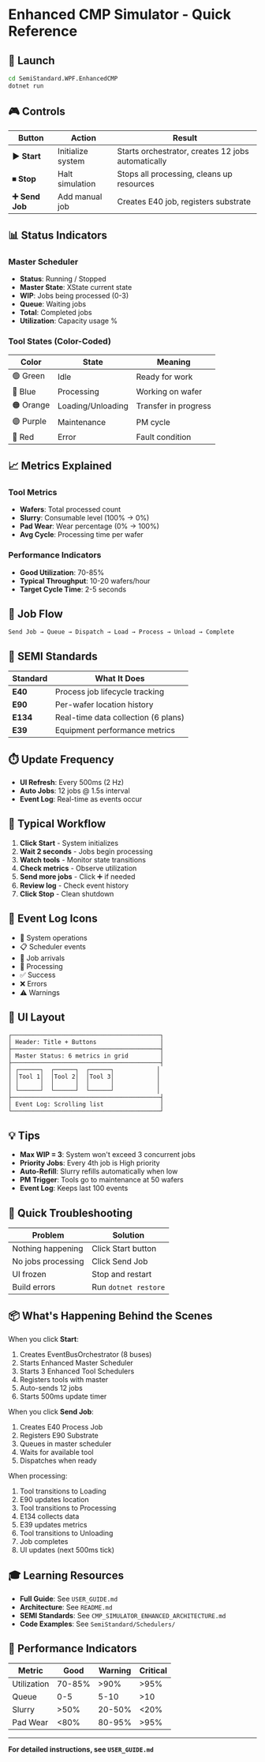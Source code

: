 # Enhanced CMP Simulator - Quick Reference

## 🚀 Launch

```bash
cd SemiStandard.WPF.EnhancedCMP
dotnet run
```

## 🎮 Controls

| Button | Action | Result |
|--------|--------|--------|
| **▶ Start** | Initialize system | Starts orchestrator, creates 12 jobs automatically |
| **⏹ Stop** | Halt simulation | Stops all processing, cleans up resources |
| **➕ Send Job** | Add manual job | Creates E40 job, registers substrate |

## 📊 Status Indicators

### Master Scheduler
- **Status**: Running / Stopped
- **Master State**: XState current state
- **WIP**: Jobs being processed (0-3)
- **Queue**: Waiting jobs
- **Total**: Completed jobs
- **Utilization**: Capacity usage %

### Tool States (Color-Coded)

| Color | State | Meaning |
|-------|-------|---------|
| 🟢 Green | Idle | Ready for work |
| 🔵 Blue | Processing | Working on wafer |
| 🟠 Orange | Loading/Unloading | Transfer in progress |
| 🟣 Purple | Maintenance | PM cycle |
| 🔴 Red | Error | Fault condition |

## 📈 Metrics Explained

### Tool Metrics
- **Wafers**: Total processed count
- **Slurry**: Consumable level (100% → 0%)
- **Pad Wear**: Wear percentage (0% → 100%)
- **Avg Cycle**: Processing time per wafer

### Performance Indicators
- **Good Utilization**: 70-85%
- **Typical Throughput**: 10-20 wafers/hour
- **Target Cycle Time**: 2-5 seconds

## 🔄 Job Flow

```
Send Job → Queue → Dispatch → Load → Process → Unload → Complete
```

## 🎯 SEMI Standards

| Standard | What It Does |
|----------|--------------|
| **E40** | Process job lifecycle tracking |
| **E90** | Per-wafer location history |
| **E134** | Real-time data collection (6 plans) |
| **E39** | Equipment performance metrics |

## ⏱️ Update Frequency

- **UI Refresh**: Every 500ms (2 Hz)
- **Auto Jobs**: 12 jobs @ 1.5s interval
- **Event Log**: Real-time as events occur

## 🔧 Typical Workflow

1. **Click Start** - System initializes
2. **Wait 2 seconds** - Jobs begin processing
3. **Watch tools** - Monitor state transitions
4. **Check metrics** - Observe utilization
5. **Send more jobs** - Click ➕ if needed
6. **Review log** - Check event history
7. **Click Stop** - Clean shutdown

## 📝 Event Log Icons

- 🔧 System operations
- 📋 Scheduler events
- 📨 Job arrivals
- 💎 Processing
- ✅ Success
- ❌ Errors
- ⚠️ Warnings

## 🎨 UI Layout

```
┌──────────────────────────────────────────┐
│ Header: Title + Buttons                  │
├──────────────────────────────────────────┤
│ Master Status: 6 metrics in grid         │
├──────────────────────────────────────────┤
│ ┌──────┐  ┌──────┐  ┌──────┐            │
│ │Tool 1│  │Tool 2│  │Tool 3│            │
│ │      │  │      │  │      │            │
│ └──────┘  └──────┘  └──────┘            │
├──────────────────────────────────────────┤
│ Event Log: Scrolling list                │
└──────────────────────────────────────────┘
```

## 💡 Tips

- **Max WIP = 3**: System won't exceed 3 concurrent jobs
- **Priority Jobs**: Every 4th job is High priority
- **Auto-Refill**: Slurry refills automatically when low
- **PM Trigger**: Tools go to maintenance at 50 wafers
- **Event Log**: Keeps last 100 events

## 🐛 Quick Troubleshooting

| Problem | Solution |
|---------|----------|
| Nothing happening | Click Start button |
| No jobs processing | Click Send Job |
| UI frozen | Stop and restart |
| Build errors | Run `dotnet restore` |

## 📦 What's Happening Behind the Scenes

When you click **Start**:
1. Creates EventBusOrchestrator (8 buses)
2. Starts Enhanced Master Scheduler
3. Starts 3 Enhanced Tool Schedulers
4. Registers tools with master
5. Auto-sends 12 jobs
6. Starts 500ms update timer

When you click **Send Job**:
1. Creates E40 Process Job
2. Registers E90 Substrate
3. Queues in master scheduler
4. Waits for available tool
5. Dispatches when ready

When processing:
1. Tool transitions to Loading
2. E90 updates location
3. Tool transitions to Processing
4. E134 collects data
5. E39 updates metrics
6. Tool transitions to Unloading
7. Job completes
8. UI updates (next 500ms tick)

## 🎓 Learning Resources

- **Full Guide**: See `USER_GUIDE.md`
- **Architecture**: See `README.md`
- **SEMI Standards**: See `CMP_SIMULATOR_ENHANCED_ARCHITECTURE.md`
- **Code Examples**: See `SemiStandard/Schedulers/`

## 🚦 Performance Indicators

| Metric | Good | Warning | Critical |
|--------|------|---------|----------|
| Utilization | 70-85% | >90% | >95% |
| Queue | 0-5 | 5-10 | >10 |
| Slurry | >50% | 20-50% | <20% |
| Pad Wear | <80% | 80-95% | >95% |

---

**For detailed instructions, see `USER_GUIDE.md`**
